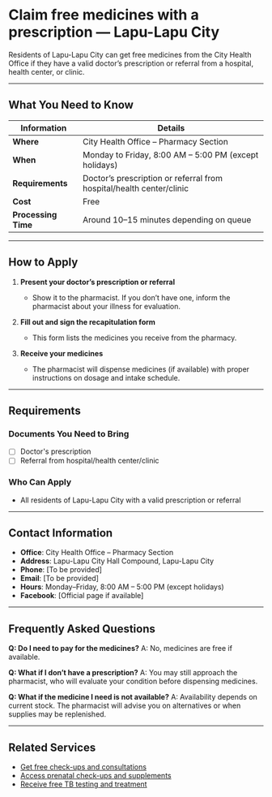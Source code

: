 # Claim free medicines with a prescription — Lapu-Lapu City

Residents of Lapu-Lapu City can get free medicines from the City Health Office if they have a valid doctor’s prescription or referral from a hospital, health center, or clinic.

---

## What You Need to Know

| Information         | Details                                                              |
| ------------------- | -------------------------------------------------------------------- |
| **Where**           | City Health Office – Pharmacy Section                                |
| **When**            | Monday to Friday, 8:00 AM – 5:00 PM (except holidays)                |
| **Requirements**    | Doctor’s prescription or referral from hospital/health center/clinic |
| **Cost**            | Free                                                                 |
| **Processing Time** | Around 10–15 minutes depending on queue                              |

---

## How to Apply

1. **Present your doctor’s prescription or referral**
   - Show it to the pharmacist. If you don’t have one, inform the pharmacist about your illness for evaluation.

2. **Fill out and sign the recapitulation form**
   - This form lists the medicines you receive from the pharmacy.

3. **Receive your medicines**
   - The pharmacist will dispense medicines (if available) with proper instructions on dosage and intake schedule.

---

## Requirements

### Documents You Need to Bring

- [ ] Doctor's prescription
- [ ] Referral from hospital/health center/clinic

### Who Can Apply

- All residents of Lapu-Lapu City with a valid prescription or referral

---

## Contact Information

- **Office**: City Health Office – Pharmacy Section
- **Address**: Lapu-Lapu City Hall Compound, Lapu-Lapu City
- **Phone**: [To be provided]
- **Email**: [To be provided]
- **Hours**: Monday–Friday, 8:00 AM – 5:00 PM (except holidays)
- **Facebook**: [Official page if available]

---

## Frequently Asked Questions

**Q: Do I need to pay for the medicines?**
A: No, medicines are free if available.

**Q: What if I don’t have a prescription?**
A: You may still approach the pharmacist, who will evaluate your condition before dispensing medicines.

**Q: What if the medicine I need is not available?**
A: Availability depends on current stock. The pharmacist will advise you on alternatives or when supplies may be replenished.

---

## Related Services

- [Get free check-ups and consultations](/get-free-check-ups-and-consultations)
- [Access prenatal check-ups and supplements](/access-prenatal-check-ups-and-supplements)
- [Receive free TB testing and treatment](/receive-free-tb-testing-and-treatment)
